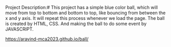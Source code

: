 Project Description:#
	This project has a simple blue color ball, which will move from top to bottom and bottom to top, like bouncing from between the x and y axis. It will repeat this process whenever we load the page. The ball is created by HTML, CSS. And making the ball to do some event by JAVASCRIPT.

https://aravind-mca2023.github.io/ball/
